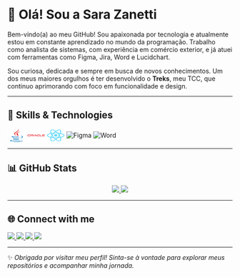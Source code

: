 # 👋 Olá! Sou a Sara Zanetti

Bem-vindo(a) ao meu GitHub! Sou apaixonada por tecnologia e atualmente estou em constante aprendizado no mundo da programação. Trabalho como analista de sistemas, com experiência em comércio exterior, e já atuei com ferramentas como Figma, Jira, Word e Lucidchart.

Sou curiosa, dedicada e sempre em busca de novos conhecimentos. Um dos meus maiores orgulhos é ter desenvolvido o **Treks**, meu TCC, que continuo aprimorando com foco em funcionalidade e design.

---

## 🚀 Skills & Technologies

<div style="display: inline_block">
  <img align="center" alt="Java" height="30" width="40" src="https://raw.githubusercontent.com/devicons/devicon/master/icons/java/java-original.svg">
  <img align="center" alt="Oracle" height="30" width="40" src="https://raw.githubusercontent.com/devicons/devicon/master/icons/oracle/oracle-original.svg">
  <img align="center" alt="React" height="30" width="40" src="https://raw.githubusercontent.com/devicons/devicon/master/icons/react/react-original.svg">
  <img align="center" alt="Figma" height="30" width="40" src="https://cdn.jsdelivr.net/gh/devicons/devicon/icons/figma/figma-original.svg">
  <img align="center" alt="Word" height="30" width="40" src="https://img.shields.io/badge/-Word-2B579A?style=flat&logo=microsoft-word&logoColor=white"/>
</div>

---

## 📊 GitHub Stats

<div align="center">
  <a href="https://github.com/SZtti">
    <img height="180em" src="https://github-readme-stats.vercel.app/api?username=SZtti&show_icons=true&theme=dark&include_all_commits=true&count_private=true"/>
    <img height="180em" src="https://github-readme-stats.vercel.app/api/top-langs/?username=SZtti&layout=compact&langs_count=7&theme=dark"/>
  </a>
</div>

---

## 🌐 Connect with me

<div>
  <a href="https://www.linkedin.com/in/sara-zanetti-957215241/" target="_blank">
    <img src="https://img.shields.io/badge/-LinkedIn-%230077B5?style=for-the-badge&logo=linkedin&logoColor=white">
  </a>
  <a href="https://www.instagram.com/sarazanetti6858/" target="_blank">
    <img src="https://img.shields.io/badge/-Instagram-%23E4405F?style=for-the-badge&logo=instagram&logoColor=white">
  </a>
  <a href="https://www.twitch.tv/saraz25" target="_blank">
    <img src="https://img.shields.io/badge/Twitch-9146FF?style=for-the-badge&logo=twitch&logoColor=white">
  </a>
  <a href="mailto:sarazanetti25@gmail.com">
    <img src="https://img.shields.io/badge/-Gmail-%23333?style=for-the-badge&logo=gmail&logoColor=white">
  </a>
</div>

---

✨ *Obrigada por visitar meu perfil! Sinta-se à vontade para explorar meus repositórios e acompanhar minha jornada.*
